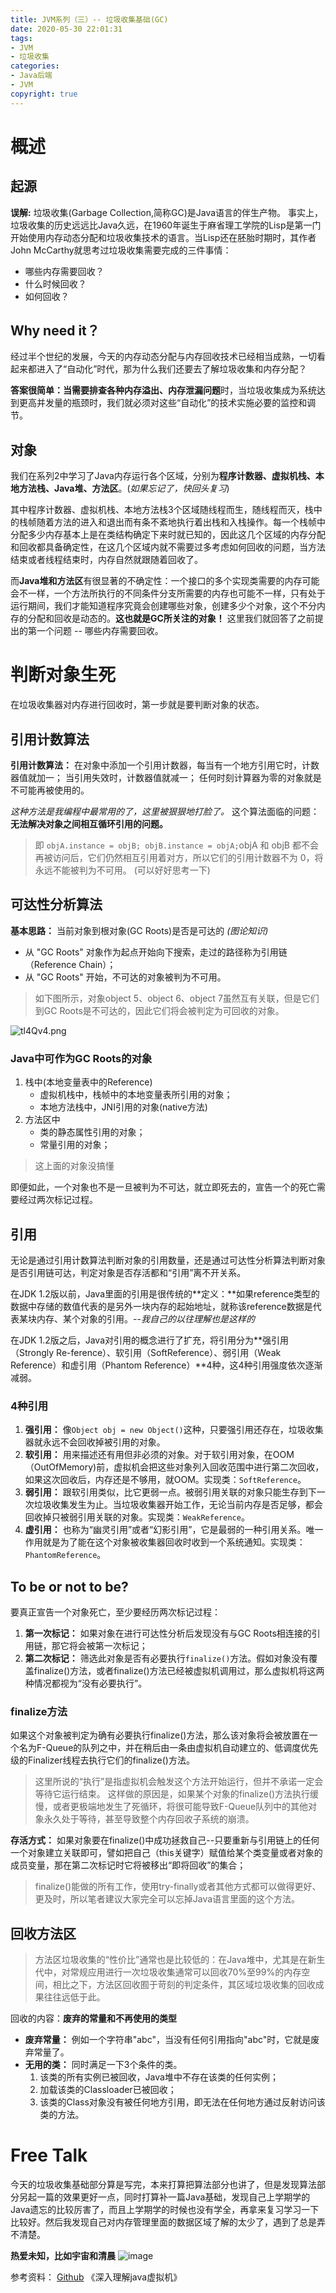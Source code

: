 ```yaml
---
title: JVM系列（三）-- 垃圾收集基础(GC)
date: 2020-05-30 22:01:31
tags:
- JVM
- 垃圾收集
categories: 
- Java后端
- JVM
copyright: true
---
```

# 概述
## 起源

**误解:** 垃圾收集(Garbage Collection,简称GC)是Java语言的伴生产物。
事实上，垃圾收集的历史远远比Java久远，在1960年诞生于麻省理工学院的Lisp是第一门开始使用内存动态分配和垃圾收集技术的语言。当Lisp还在胚胎时期时，其作者John McCarthy就思考过垃圾收集需要完成的三件事情：
+ 哪些内存需要回收？
+ 什么时候回收？
+ 如何回收？
<!--more-->

## Why need it？
经过半个世纪的发展，今天的内存动态分配与内存回收技术已经相当成熟，一切看起来都进入了“自动化”时代，那为什么我们还要去了解垃圾收集和内存分配？

**答案很简单：**当需要排查**各种内存溢出、内存泄漏问题**时，当垃圾收集成为系统达到更高并发量的瓶颈时，我们就必须对这些“自动化”的技术实施必要的监控和调节。

## 对象
我们在系列2中学习了Java内存运行各个区域，分别为**程序计数器、虚拟机栈、本地方法栈、Java堆、方法区**。(*如果忘记了，快回头复习*)

其中程序计数器、虚拟机栈、本地方法栈3个区域随线程而生，随线程而灭，栈中的栈帧随着方法的进入和退出而有条不紊地执行着出栈和入栈操作。每一个栈帧中分配多少内存基本上是在类结构确定下来时就已知的，因此这几个区域的内存分配和回收都具备确定性，在这几个区域内就不需要过多考虑如何回收的问题，当方法结束或者线程结束时，内存自然就跟随着回收了。

而**Java堆和方法区**有很显著的不确定性：一个接口的多个实现类需要的内存可能会不一样，一个方法所执行的不同条件分支所需要的内存也可能不一样，只有处于运行期间，我们才能知道程序究竟会创建哪些对象，创建多少个对象，这个不分内存的分配和回收是动态的。**这也就是GC所关注的对象！**
这里我们就回答了之前提出的第一个问题 -- 哪些内存需要回收。

# 判断对象生死
在垃圾收集器对内存进行回收时，第一步就是要判断对象的状态。

## 引用计数算法

**引用计数算法：** 
在对象中添加一个引用计数器，每当有一个地方引用它时，计数器值就加一；
当引用失效时，计数器值就减一；
任何时刻计算器为零的对象就是不可能再被使用的。

*这种方法是我编程中最常用的了，这里被狠狠地打脸了。*
这个算法面临的问题：**无法解决对象之间相互循环引用的问题。**
> 即 ```objA.instance = objB; objB.instance = objA;```objA 和 objB 都不会再被访问后，它们仍然相互引用着对方，所以它们的引用计数器不为 0，将永远不能被判为不可用。
(可以好好思考一下)

## 可达性分析算法
**基本思路：** 当前对象到根对象(GC Roots)是否是可达的 *(图论知识)*
+ 从 "GC Roots" 对象作为起点开始向下搜索，走过的路径称为引用链（Reference Chain）；
+ 从 "GC Roots" 开始，不可达的对象被判为不可用。

> 如下图所示，对象object 5、object 6、object 7虽然互有关联，但是它们到GC Roots是不可达的，因此它们将会被判定为可回收的对象。

![tl4Qv4.png](https://s1.ax1x.com/2020/05/31/tl4Qv4.png)

### Java中可作为GC Roots的对象
1. 栈中(本地变量表中的Reference)
    + 虚拟机栈中，栈帧中的本地变量表所引用的对象；
    + 本地方法栈中，JNI引用的对象(native方法)
2. 方法区中
    + 类的静态属性引用的对象；
    + 常量引用的对象；
> 这上面的对象没搞懂

即便如此，一个对象也不是一旦被判为不可达，就立即死去的，宣告一个的死亡需要经过两次标记过程。

## 引用
无论是通过引用计数算法判断对象的引用数量，还是通过可达性分析算法判断对象是否引用链可达，判定对象是否存活都和“引用”离不开关系。

在JDK 1.2版以前，Java里面的引用是很传统的**定义：**如果reference类型的数据中存储的数值代表的是另外一块内存的起始地址，就称该reference数据是代表某块内存、某个对象的引用。--*我自己的以往理解也是这样的*

在JDK 1.2版之后，Java对引用的概念进行了扩充，将引用分为**强引用（Strongly Re-ference）、软引用（SoftReference）、弱引用（Weak Reference）和虚引用（Phantom Reference）**4种，这4种引用强度依次逐渐减弱。

### 4种引用
1. **强引用：** 像```Object obj = new Object()```这种，只要强引用还存在，垃圾收集器就永远不会回收掉被引用的对象。
2. **软引用：** 用来描述还有用但非必须的对象。对于软引用对象，在OOM（OutOfMemory)前，虚拟机会把这些对象列入回收范围中进行第二次回收，如果这次回收后，内存还是不够用，就OOM。实现类：```SoftReference```。
3. **弱引用：** 跟软引用类似，比它更弱一点。被弱引用关联的对象只能生存到下一次垃圾收集发生为止。当垃圾收集器开始工作，无论当前内存是否足够，都会回收掉只被弱引用关联的对象。实现类：```WeakReference```。
4. **虚引用：** 也称为“幽灵引用”或者“幻影引用”，它是最弱的一种引用关系。唯一作用就是为了能在这个对象被收集器回收时收到一个系统通知。实现类：```PhantomReference```。

## To be or not to be?
要真正宣告一个对象死亡，至少要经历两次标记过程：
1. **第一次标记：** 如果对象在进行可达性分析后发现没有与GC Roots相连接的引用链，那它将会被第一次标记；
2. **第二次标记：** 筛选此对象是否有必要执行```finalize()```方法。假如对象没有覆盖finalize()方法，或者finalize()方法已经被虚拟机调用过，那么虚拟机将这两种情况都视为“没有必要执行”。

### finalize方法
如果这个对象被判定为确有必要执行finalize()方法，那么该对象将会被放置在一个名为F-Queue的队列之中，并在稍后由一条由虚拟机自动建立的、低调度优先级的Finalizer线程去执行它们的finalize()方法。
> 这里所说的“执行”是指虚拟机会触发这个方法开始运行，但并不承诺一定会等待它运行结束。
> 这样做的原因是，如果某个对象的finalize()方法执行缓慢，或者更极端地发生了死循环，将很可能导致F-Queue队列中的其他对象永久处于等待，甚至导致整个内存回收子系统的崩溃。

**存活方式：**
如果对象要在finalize()中成功拯救自己--只要重新与引用链上的任何一个对象建立关联即可，譬如把自己（this关键字）赋值给某个类变量或者对象的成员变量，那在第二次标记时它将被移出“即将回收”的集合；

> finalize()能做的所有工作，使用try-finally或者其他方式都可以做得更好、更及时，所以笔者建议大家完全可以忘掉Java语言里面的这个方法。

## 回收方法区
> 方法区垃圾收集的“性价比”通常也是比较低的：在Java堆中，尤其是在新生代中，对常规应用进行一次垃圾收集通常可以回收70%至99%的内存空间，相比之下，方法区回收囿于苛刻的判定条件，其区域垃圾收集的回收成果往往远低于此。

回收的内容：**废弃的常量和不再使用的类型**
+ **废弃常量：** 例如一个字符串"abc"，当没有任何引用指向"abc"时，它就是废弃常量了。
+ **无用的类：** 同时满足一下3个条件的类。
    1. 该类的所有实例已被回收，Java堆中不存在该类的任何实例；
    2. 加载该类的Classloader已被回收；
    3. 该类的Class对象没有被任何地方引用，即无法在任何地方通过反射访问该类的方法。

# Free Talk
今天的垃圾收集基础部分算是写完，本来打算把算法部分也讲了，但是发现算法部分另起一篇的效果更好一点，同时打算补一篇Java基础，发现自己上学期学的Java遗忘的比较厉害了，而且上学期学的时候也没有学全，再拿来复习学习一下比较好。然后我发现自己对内存管理里面的数据区域了解的太少了，遇到了总是弄不清楚。  

**热爱未知，比如宇宙和清晨**
![image](https://s1.ax1x.com/2020/05/31/t1Spex.png)

参考资料：
[Github](https://github.com/TangBean/understanding-the-jvm/blob/master/Ch1-Java%E5%86%85%E5%AD%98%E7%AE%A1%E7%90%86%E6%9C%BA%E5%88%B6/02-%E5%9E%83%E5%9C%BE%E6%94%B6%E9%9B%86(GC).md)
《深入理解java虚拟机》
